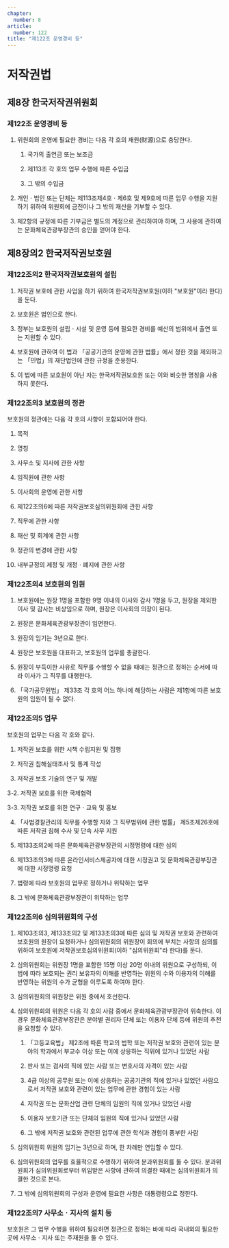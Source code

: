 ```yaml
---
chapter:
  number: 8
article:
  number: 122
title: "제122조 운영경비 등"
---
```

# 저작권법

## 제8장 한국저작권위원회

### 제122조 운영경비 등

1. 위원회의 운영에 필요한 경비는 다음 각 호의 재원(財源)으로 충당한다.

    1. 국가의 출연금 또는 보조금

    2. 제113조 각 호의 업무 수행에 따른 수입금

    3. 그 밖의 수입금

2. 개인ㆍ법인 또는 단체는 제113조제4호ㆍ제6호 및 제9호에 따른 업무 수행을 지원하기 위하여 위원회에 금전이나 그 밖의 재산을 기부할 수 있다.

3. 제2항의 규정에 따른 기부금은 별도의 계정으로 관리하여야 하며, 그 사용에 관하여는 문화체육관광부장관의 승인을 얻어야 한다.

## 제8장의2 한국저작권보호원

### 제122조의2 한국저작권보호원의 설립

1. 저작권 보호에 관한 사업을 하기 위하여 한국저작권보호원(이하 "보호원"이라 한다)을 둔다.

2. 보호원은 법인으로 한다.

3. 정부는 보호원의 설립ㆍ시설 및 운영 등에 필요한 경비를 예산의 범위에서 출연 또는 지원할 수 있다.

4. 보호원에 관하여 이 법과 「공공기관의 운영에 관한 법률」에서 정한 것을 제외하고는 「민법」의 재단법인에 관한 규정을 준용한다.

5. 이 법에 따른 보호원이 아닌 자는 한국저작권보호원 또는 이와 비슷한 명칭을 사용하지 못한다.

### 제122조의3 보호원의 정관

보호원의 정관에는 다음 각 호의 사항이 포함되어야 한다.

1. 목적

2. 명칭

3. 사무소 및 지사에 관한 사항

4. 임직원에 관한 사항

5. 이사회의 운영에 관한 사항

6. 제122조의6에 따른 저작권보호심의위원회에 관한 사항

7. 직무에 관한 사항

8. 재산 및 회계에 관한 사항

9. 정관의 변경에 관한 사항

10. 내부규정의 제정 및 개정ㆍ폐지에 관한 사항

### 제122조의4 보호원의 임원

1. 보호원에는 원장 1명을 포함한 9명 이내의 이사와 감사 1명을 두고, 원장을 제외한 이사 및 감사는 비상임으로 하며, 원장은 이사회의 의장이 된다.

2. 원장은 문화체육관광부장관이 임면한다.

3. 원장의 임기는 3년으로 한다.

4. 원장은 보호원을 대표하고, 보호원의 업무를 총괄한다.

5. 원장이 부득이한 사유로 직무를 수행할 수 없을 때에는 정관으로 정하는 순서에 따라 이사가 그 직무를 대행한다.

6. 「국가공무원법」 제33조 각 호의 어느 하나에 해당하는 사람은 제1항에 따른 보호원의 임원이 될 수 없다.

### 제122조의5 업무

보호원의 업무는 다음 각 호와 같다.

1. 저작권 보호를 위한 시책 수립지원 및 집행

2. 저작권 침해실태조사 및 통계 작성

3. 저작권 보호 기술의 연구 및 개발

3-2. 저작권 보호를 위한 국제협력

3-3. 저작권 보호를 위한 연구ㆍ교육 및 홍보

4. 「사법경찰관리의 직무를 수행할 자와 그 직무범위에 관한 법률」 제5조제26호에 따른 저작권 침해 수사 및 단속 사무 지원

5. 제133조의2에 따른 문화체육관광부장관의 시정명령에 대한 심의

6. 제133조의3에 따른 온라인서비스제공자에 대한 시정권고 및 문화체육관광부장관에 대한 시정명령 요청

7. 법령에 따라 보호원의 업무로 정하거나 위탁하는 업무

8. 그 밖에 문화체육관광부장관이 위탁하는 업무

### 제122조의6 심의위원회의 구성

1. 제103조의3, 제133조의2 및 제133조의3에 따른 심의 및 저작권 보호와 관련하여 보호원의 원장이 요청하거나 심의위원회의 위원장이 회의에 부치는 사항의 심의를 위하여 보호원에 저작권보호심의위원회(이하 "심의위원회"라 한다)를 둔다.

2. 심의위원회는 위원장 1명을 포함한 15명 이상 20명 이내의 위원으로 구성하되, 이 법에 따라 보호되는 권리 보유자의 이해를 반영하는 위원의 수와 이용자의 이해를 반영하는 위원의 수가 균형을 이루도록 하여야 한다.

3. 심의위원회의 위원장은 위원 중에서 호선한다.

4. 심의위원회의 위원은 다음 각 호의 사람 중에서 문화체육관광부장관이 위촉한다. 이 경우 문화체육관광부장관은 분야별 권리자 단체 또는 이용자 단체 등에 위원의 추천을 요청할 수 있다.

    1. 「고등교육법」 제2조에 따른 학교의 법학 또는 저작권 보호와 관련이 있는 분야의 학과에서 부교수 이상 또는 이에 상응하는 직위에 있거나 있었던 사람

    2. 판사 또는 검사의 직에 있는 사람 또는 변호사의 자격이 있는 사람

    3. 4급 이상의 공무원 또는 이에 상응하는 공공기관의 직에 있거나 있었던 사람으로서 저작권 보호와 관련이 있는 업무에 관한 경험이 있는 사람

    4. 저작권 또는 문화산업 관련 단체의 임원의 직에 있거나 있었던 사람

    5. 이용자 보호기관 또는 단체의 임원의 직에 있거나 있었던 사람

    6. 그 밖에 저작권 보호와 관련된 업무에 관한 학식과 경험이 풍부한 사람

5. 심의위원회 위원의 임기는 3년으로 하며, 한 차례만 연임할 수 있다.

6. 심의위원회의 업무를 효율적으로 수행하기 위하여 분과위원회를 둘 수 있다. 분과위원회가 심의위원회로부터 위임받은 사항에 관하여 의결한 때에는 심의위원회가 의결한 것으로 본다.

7. 그 밖에 심의위원회의 구성과 운영에 필요한 사항은 대통령령으로 정한다.

### 제122조의7 사무소ㆍ지사의 설치 등

보호원은 그 업무 수행을 위하여 필요하면 정관으로 정하는 바에 따라 국내외의 필요한 곳에 사무소ㆍ지사 또는 주재원을 둘 수 있다.

